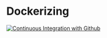 # Dockerizing

[![Continuous Integration with Github](https://github.com/kramires/Dockerizing/actions/workflows/main.yml/badge.svg)](https://github.com/kramires/Dockerizing/actions/workflows/main.yml)

